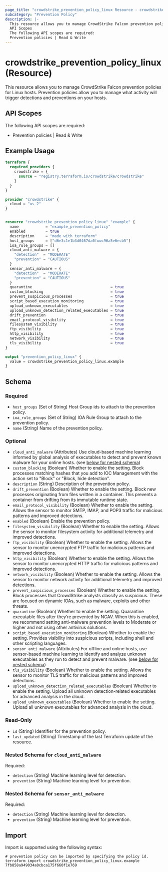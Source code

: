 ```yaml
---
page_title: "crowdstrike_prevention_policy_linux Resource - crowdstrike"
subcategory: "Prevention Policy"
description: |-
  This resource allows you to manage CrowdStrike Falcon prevention policies for Linux hosts. Prevention policies allow you to manage what activity will trigger detections and preventions on your hosts.
  API Scopes
  The following API scopes are required:
  Prevention policies | Read & Write
---
```


# crowdstrike_prevention_policy_linux (Resource)

This resource allows you to manage CrowdStrike Falcon prevention policies for Linux hosts. Prevention policies allow you to manage what activity will trigger detections and preventions on your hosts.

## API Scopes

The following API scopes are required:

- Prevention policies | Read & Write


## Example Usage

```terraform
terraform {
  required_providers {
    crowdstrike = {
      source = "registry.terraform.io/crowdstrike/crowdstrike"
    }
  }
}

provider "crowdstrike" {
  cloud = "us-2"
}


resource "crowdstrike_prevention_policy_linux" "example" {
  name            = "example_prevention_policy"
  enabled         = true
  description     = "made with terraform"
  host_groups     = ["d6e3c1e1b3d0467da0fowc96a5e6ecb5"]
  ioa_rule_groups = []
  cloud_anti_malware = {
    "detection"  = "MODERATE"
    "prevention" = "CAUTIOUS"
  }
  sensor_anti_malware = {
    "detection"  = "MODERATE"
    "prevention" = "CAUTIOUS"
  }
  quarantine                                   = true
  custom_blocking                              = true
  prevent_suspicious_processes                 = true
  script_based_execution_monitoring            = true
  upload_unknown_executables                   = true
  upload_unknown_detection_related_executables = true
  drift_prevention                             = true
  email_protocol_visibility                    = true
  filesystem_visibility                        = true
  ftp_visibility                               = true
  http_visibility                              = true
  network_visibility                           = true
  tls_visibility                               = true
}

output "prevention_policy_linux" {
  value = crowdstrike_prevention_policy_linux.example
}
```

<!-- schema generated by tfplugindocs -->
## Schema

### Required

- `host_groups` (Set of String) Host Group ids to attach to the prevention policy.
- `ioa_rule_groups` (Set of String) IOA Rule Group to attach to the prevention policy.
- `name` (String) Name of the prevention policy.

### Optional

- `cloud_anti_malware` (Attributes) Use cloud-based machine learning informed by global analysis of executables to detect and prevent known malware for your online hosts. (see [below for nested schema](#nestedatt--cloud_anti_malware))
- `custom_blocking` (Boolean) Whether to enable the setting. Block processes matching hashes that you add to IOC Management with the action set to "Block" or "Block, hide detection".
- `description` (String) Description of the prevention policy.
- `drift_prevention` (Boolean) Whether to enable the setting. Block new processes originating from files written in a container. This prevents a container from drifting from its immutable runtime state.
- `email_protocol_visibility` (Boolean) Whether to enable the setting. Allows the sensor to monitor SMTP, IMAP, and POP3 traffic for malicious patterns and improved detections.
- `enabled` (Boolean) Enable the prevention policy.
- `filesystem_visibility` (Boolean) Whether to enable the setting. Allows the sensor to monitor filesystem activity for additional telemetry and improved detections.
- `ftp_visibility` (Boolean) Whether to enable the setting. Allows the sensor to monitor unencrypted FTP traffic for malicious patterns and improved detections.
- `http_visibility` (Boolean) Whether to enable the setting. Allows the sensor to monitor unencrypted HTTP traffic for malicious patterns and improved detections.
- `network_visibility` (Boolean) Whether to enable the setting. Allows the sensor to monitor network activity for additional telemetry and improved detections.
- `prevent_suspicious_processes` (Boolean) Whether to enable the setting. Block processes that CrowdStrike analysts classify as suspicious. These are focused on dynamic IOAs, such as malware, exploits and other threats.
- `quarantine` (Boolean) Whether to enable the setting. Quarantine executable files after they’re prevented by NGAV. When this is enabled, we recommend setting anti-malware prevention levels to Moderate or higher and not using other antivirus solutions.
- `script_based_execution_monitoring` (Boolean) Whether to enable the setting. Provides visibility into suspicious scripts, including shell and other scripting languages.
- `sensor_anti_malware` (Attributes) For offline and online hosts, use sensor-based machine learning to identify and analyze unknown executables as they run to detect and prevent malware. (see [below for nested schema](#nestedatt--sensor_anti_malware))
- `tls_visibility` (Boolean) Whether to enable the setting. Allows the sensor to monitor TLS traffic for malicious patterns and improved detections.
- `upload_unknown_detection_related_executables` (Boolean) Whether to enable the setting. Upload all unknown detection-related executables for advanced analysis in the cloud.
- `upload_unknown_executables` (Boolean) Whether to enable the setting. Upload all unknown executables for advanced analysis in the cloud.

### Read-Only

- `id` (String) Identifier for the prevention policy.
- `last_updated` (String) Timestamp of the last Terraform update of the resource.

<a id="nestedatt--cloud_anti_malware"></a>
### Nested Schema for `cloud_anti_malware`

Required:

- `detection` (String) Machine learning level for detection.
- `prevention` (String) Machine learning level for prevention.


<a id="nestedatt--sensor_anti_malware"></a>
### Nested Schema for `sensor_anti_malware`

Required:

- `detection` (String) Machine learning level for detection.
- `prevention` (String) Machine learning level for prevention.

## Import

Import is supported using the following syntax:

```shell
# prevention policy can be imported by specifying the policy id.
terraform import crowdstrike_prevention_policy_linux.example 7fb858a949034a0cbca175f660f1e769
```
